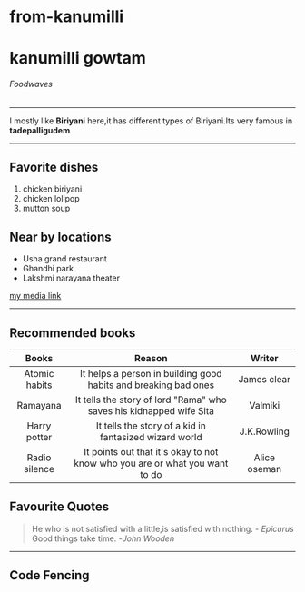 # from-kanumilli
# kanumilli gowtam
###### Foodwaves
__________
I mostly like **Biriyani** here,it has different types of Biriyani.Its very famous in **tadepalligudem**

---

## Favorite dishes
1. chicken biriyani
2. chicken lolipop
3. mutton soup

## Near by locations
* Usha grand restaurant
* Ghandhi park
* Lakshmi narayana theater

[my media link](https://github.com/kanumilligowtam/from-kanumilli/blob/f1233d20979a014399a3e20c65e2cefd86dd55b2/MyMedia.md)


-----

## Recommended books

|Books|Reason|Writer|
|:---:|:---:|:---:|
|Atomic habits|It helps a person in building good habits and breaking bad ones|James clear|
|Ramayana|It tells the story of lord "Rama" who  saves his kidnapped wife Sita|Valmiki|
|Harry potter|It tells the story of a kid in fantasized wizard world|J.K.Rowling|
|Radio silence|It points out that it's okay to not know who you are or what you want to do|Alice oseman|

## Favourite Quotes


>He who is not satisfied with a little,is satisfied with nothing. - *Epicurus*
>Good things take time. -*John Wooden*

---

## Code Fencing